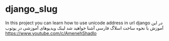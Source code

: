 # django_slug
In this project you can learn how to use unicode address in url django
در این آموزش با نحوه ساخت اسلاگ فارسی آشنا خواهید شد
لینک ویدیوهای آموزشی در یوتوب
https://www.youtube.com/c/AmenehShadlo
